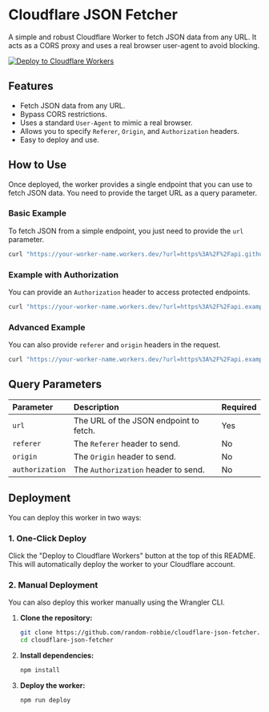 # Cloudflare JSON Fetcher

A simple and robust Cloudflare Worker to fetch JSON data from any URL. It acts as a CORS proxy and uses a real browser user-agent to avoid blocking.

[![Deploy to Cloudflare Workers](https://deploy.workers.cloudflare.com/button)](https://deploy.workers.cloudflare.com/?url=https://github.com/random-robbie/cloudflare-json-fetcher)

## Features

-   Fetch JSON data from any URL.
-   Bypass CORS restrictions.
-   Uses a standard `User-Agent` to mimic a real browser.
-   Allows you to specify `Referer`, `Origin`, and `Authorization` headers.
-   Easy to deploy and use.

## How to Use

Once deployed, the worker provides a single endpoint that you can use to fetch JSON data. You need to provide the target URL as a query parameter.

### Basic Example

To fetch JSON from a simple endpoint, you just need to provide the `url` parameter.

```bash
curl "https://your-worker-name.workers.dev/?url=https%3A%2F%2Fapi.github.com%2Fusers%2Fgithub"
```

### Example with Authorization

You can provide an `Authorization` header to access protected endpoints.

```bash
curl "https://your-worker-name.workers.dev/?url=https%3A%2F%2Fapi.example.com%2Fdata&authorization=Basic%20dG9rZW46cGFzc3dvcmQ="
```

### Advanced Example

You can also provide `referer` and `origin` headers in the request.

```bash
curl "https://your-worker-name.workers.dev/?url=https%3A%2F%2Fapi.example.com%2Fdata&referer=https%3A%2F%2Fwww.example.com%2F&origin=https%3A%2F%2Fwww.example.com"
```

## Query Parameters

| Parameter | Description                               | Required |
| :-------- | :---------------------------------------- | :------- |
| `url`     | The URL of the JSON endpoint to fetch.    | Yes      |
| `referer` | The `Referer` header to send.             | No       |
| `origin`  | The `Origin` header to send.              | No       |
| `authorization` | The `Authorization` header to send.   | No       |

## Deployment

You can deploy this worker in two ways:

### 1. One-Click Deploy

Click the "Deploy to Cloudflare Workers" button at the top of this README. This will automatically deploy the worker to your Cloudflare account.

### 2. Manual Deployment

You can also deploy this worker manually using the Wrangler CLI.

1.  **Clone the repository:**
    ```bash
    git clone https://github.com/random-robbie/cloudflare-json-fetcher.git
    cd cloudflare-json-fetcher
    ```

2.  **Install dependencies:**
    ```bash
    npm install
    ```

3.  **Deploy the worker:**
    ```bash
    npm run deploy
    ```
